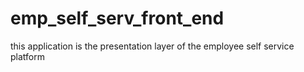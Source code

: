 # emp_self_serv_front_end
this application is the presentation layer of the employee self service platform
